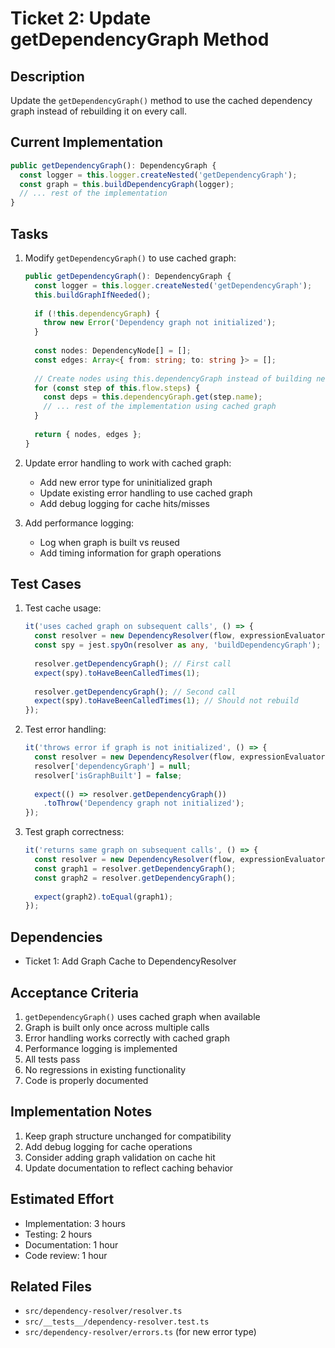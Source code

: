 # Ticket 2: Update getDependencyGraph Method

## Description
Update the `getDependencyGraph()` method to use the cached dependency graph instead of rebuilding it on every call.

## Current Implementation
```typescript
public getDependencyGraph(): DependencyGraph {
  const logger = this.logger.createNested('getDependencyGraph');
  const graph = this.buildDependencyGraph(logger);
  // ... rest of the implementation
}
```

## Tasks
1. Modify `getDependencyGraph()` to use cached graph:
   ```typescript
   public getDependencyGraph(): DependencyGraph {
     const logger = this.logger.createNested('getDependencyGraph');
     this.buildGraphIfNeeded();
     
     if (!this.dependencyGraph) {
       throw new Error('Dependency graph not initialized');
     }
     
     const nodes: DependencyNode[] = [];
     const edges: Array<{ from: string; to: string }> = [];
     
     // Create nodes using this.dependencyGraph instead of building new one
     for (const step of this.flow.steps) {
       const deps = this.dependencyGraph.get(step.name);
       // ... rest of the implementation using cached graph
     }
     
     return { nodes, edges };
   }
   ```

2. Update error handling to work with cached graph:
   - Add new error type for uninitialized graph
   - Update existing error handling to use cached graph
   - Add debug logging for cache hits/misses

3. Add performance logging:
   - Log when graph is built vs reused
   - Add timing information for graph operations

## Test Cases
1. Test cache usage:
   ```typescript
   it('uses cached graph on subsequent calls', () => {
     const resolver = new DependencyResolver(flow, expressionEvaluator, logger);
     const spy = jest.spyOn(resolver as any, 'buildDependencyGraph');
     
     resolver.getDependencyGraph(); // First call
     expect(spy).toHaveBeenCalledTimes(1);
     
     resolver.getDependencyGraph(); // Second call
     expect(spy).toHaveBeenCalledTimes(1); // Should not rebuild
   });
   ```

2. Test error handling:
   ```typescript
   it('throws error if graph is not initialized', () => {
     const resolver = new DependencyResolver(flow, expressionEvaluator, logger);
     resolver['dependencyGraph'] = null;
     resolver['isGraphBuilt'] = false;
     
     expect(() => resolver.getDependencyGraph())
       .toThrow('Dependency graph not initialized');
   });
   ```

3. Test graph correctness:
   ```typescript
   it('returns same graph on subsequent calls', () => {
     const resolver = new DependencyResolver(flow, expressionEvaluator, logger);
     const graph1 = resolver.getDependencyGraph();
     const graph2 = resolver.getDependencyGraph();
     
     expect(graph2).toEqual(graph1);
   });
   ```

## Dependencies
- Ticket 1: Add Graph Cache to DependencyResolver

## Acceptance Criteria
1. `getDependencyGraph()` uses cached graph when available
2. Graph is built only once across multiple calls
3. Error handling works correctly with cached graph
4. Performance logging is implemented
5. All tests pass
6. No regressions in existing functionality
7. Code is properly documented

## Implementation Notes
1. Keep graph structure unchanged for compatibility
2. Add debug logging for cache operations
3. Consider adding graph validation on cache hit
4. Update documentation to reflect caching behavior

## Estimated Effort
- Implementation: 3 hours
- Testing: 2 hours
- Documentation: 1 hour
- Code review: 1 hour

## Related Files
- `src/dependency-resolver/resolver.ts`
- `src/__tests__/dependency-resolver.test.ts`
- `src/dependency-resolver/errors.ts` (for new error type) 